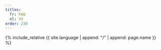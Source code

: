 ```yaml
---
titles:
  fr: FAQ
  nl: VV
order: 230
---
```

{% include_relative {{ site.language | append: "/" | append: page.name }} %}

